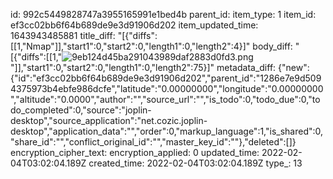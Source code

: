 id: 992c5449828747a3955165991e1bed4b
parent_id: 
item_type: 1
item_id: ef3cc02bb6f64b689de9e3d91906d202
item_updated_time: 1643943485881
title_diff: "[{\"diffs\":[[1,\"Nmap\"]],\"start1\":0,\"start2\":0,\"length1\":0,\"length2\":4}]"
body_diff: "[{\"diffs\":[[1,\"![9eb124d45ba291043989daf2883d0fd3.png](:/9d4e2edabf8f45a5bddafe8fa4e76186)\"]],\"start1\":0,\"start2\":0,\"length1\":0,\"length2\":75}]"
metadata_diff: {"new":{"id":"ef3cc02bb6f64b689de9e3d91906d202","parent_id":"1286e7e9d5094375973b4ebfe986dcfe","latitude":"0.00000000","longitude":"0.00000000","altitude":"0.0000","author":"","source_url":"","is_todo":0,"todo_due":0,"todo_completed":0,"source":"joplin-desktop","source_application":"net.cozic.joplin-desktop","application_data":"","order":0,"markup_language":1,"is_shared":0,"share_id":"","conflict_original_id":"","master_key_id":""},"deleted":[]}
encryption_cipher_text: 
encryption_applied: 0
updated_time: 2022-02-04T03:02:04.189Z
created_time: 2022-02-04T03:02:04.189Z
type_: 13